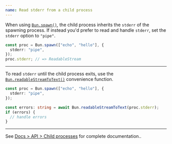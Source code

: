 ```yaml
---
name: Read stderr from a child process
---
```


When using [`Bun.spawn()`](/docs/api/spawn), the child process inherits the `stderr` of the spawning process. If instead you'd prefer to read and handle `stderr`, set the `stderr` option to `"pipe"`.

```ts
const proc = Bun.spawn(["echo", "hello"], {
  stderr: "pipe",
});
proc.stderr; // => ReadableStream
```

---

To read `stderr` until the child process exits, use the [`Bun.readableStreamToText()`](/docs/api/utils#bun-readablestreamto) convenience function.

```ts
const proc = Bun.spawn(["echo", "hello"], {
  stderr: "pipe",
});

const errors: string = await Bun.readableStreamToText(proc.stderr);
if (errors) {
  // handle errors
}
```

---

See [Docs > API > Child processes](/docs/api/spawn) for complete documentation..
